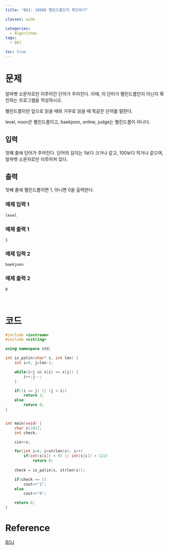 ```yaml
---
title: "BOJ: 10988 팰린드롬인지 확인하기"

classes: wide

categories:
  - Algorithms
tags:
  - BOJ

toc: true
---
```


# 문제

알파벳 소문자로만 이루어진 단어가 주어진다. 이때, 이 단어가 팰린드롬인지 아닌지 확인하는 프로그램을 작성하시오.

팰린드롬이란 앞으로 읽을 때와 거꾸로 읽을 때 똑같은 단어를 말한다.

level, noon은 팰린드롬이고, baekjoon, online, judge는 팰린드롬이 아니다.

## 입력

첫째 줄에 단어가 주어진다. 단어의 길이는 1보다 크거나 같고, 100보다 작거나 같으며, 알파벳 소문자로만 이루어져 있다.

## 출력

첫째 줄에 팰린드롬이면 1, 아니면 0을 출력한다.

### 예제 입력 1

```shell
level
```

### 예제 출력 1

```shell
1
```

### 예제 입력 2

```shell
baekjoon
```

### 예제 출력 2

```shell
0
```

<br/>

# 코드

```cpp
#include <iostream>
#include <cstring>

using namespace std;

int is_palin(char* s, int len) {
    int i=0, j=len-1;

    while(i<j && s[i] == s[j]) {
        i++;j--;
    }

    if((i == j) || (j < i))
        return 1;
    else
        return 0;
}


int main(void) {
    char s[101];
    int check;

    cin>>s;

    for(int i=0; i<strlen(s); i++)
        if(int(s[i]) < 97 || int(s[i]) > 122)
            return 0;
    
    check = is_palin(s, strlen(s));

    if(check == 1)
        cout<<"1";
    else
        cout<<"0";

    return 0;
}
```

# Reference

[BOJ](https://www.acmicpc.net/problem/10988)
